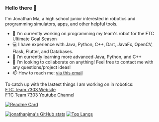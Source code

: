 ### Hello there 👋

I'm Jonathan Ma, a high school junior interested in robotics and programming simulators, apps, and other helpful tools.

- 🔭 I’m currently working on programming my team's robot for the FTC Ultimate Goal Season
- 💻 I have experience with Java, Python, C++, Dart, JavaFx, OpenCV, Flask, Flutter, and Databases.
- 🌱 I’m currently learning more advanced Java, Python, and C++
- 👯 I’m looking to collaborate on anything! Feel free to contact me with any questions/project ideas!
- 📫 How to reach me: [via this email](mailto:appdev.mirco@gmail.com)
<!--
- 💬 Ask me about ...
- ⚡ Fun fact: ...
-->

To catch up with the lastest things I am working on in robotics:  
[FTC Team 7303 Website](http://roboavatars.com)  
[FTC Team 7303 Youtube Channel](https://youtube.com/roboavatars7303)  

[![Readme Card](https://github-readme-stats.vercel.app/api/pin/?username=roboavatars&repo=UltimateGoal)](https://github.com/roboavatars/ultimategoal)

[![jonathanjma's GitHub stats](https://github-readme-stats.vercel.app/api?username=jonathanjma&show_icons=true&count_private=true&include_all_commits=true)](https://github.com/anuraghazra/github-readme-stats)
[![Top Langs](https://github-readme-stats.vercel.app/api/top-langs/?username=jonathanjma&layout=compact)](https://github.com/anuraghazra/github-readme-stats)
